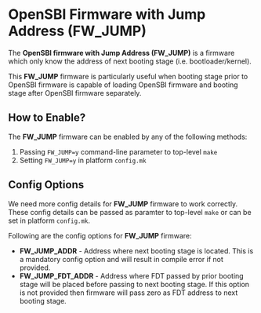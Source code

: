 OpenSBI Firmware with Jump Address (FW_JUMP)
============================================

The **OpenSBI firmware with Jump Address (FW_JUMP)** is a
firmware which only know the address of next booting stage
(i.e. bootloader/kernel).

This **FW_JUMP** firmware is particularly useful when booting
stage prior to OpenSBI firmware is capable of loading OpenSBI
firmware and booting stage after OpenSBI firmware separately.

How to Enable?
--------------

The **FW_JUMP** firmware can be enabled by any of the following
methods:

1. Passing `FW_JUMP=y` command-line parameter to
top-level `make`
2. Setting `FW_JUMP=y` in platform `config.mk`

Config Options
--------------

We need more config details for **FW_JUMP** firmware to work
correctly. These config details can be passed as paramter to
top-level `make` or can be set in platform `config.mk`.

Following are the config options for **FW_JUMP** firmware:

* **FW_JUMP_ADDR** - Address where next booting stage is
located. This is a mandatory config option and will result
in compile error if not provided.
* **FW_JUMP_FDT_ADDR** - Address where FDT passed by prior
booting stage will be placed before passing to next booting
stage. If this option is not provided then firmware will pass
zero as FDT address to next booting stage.

